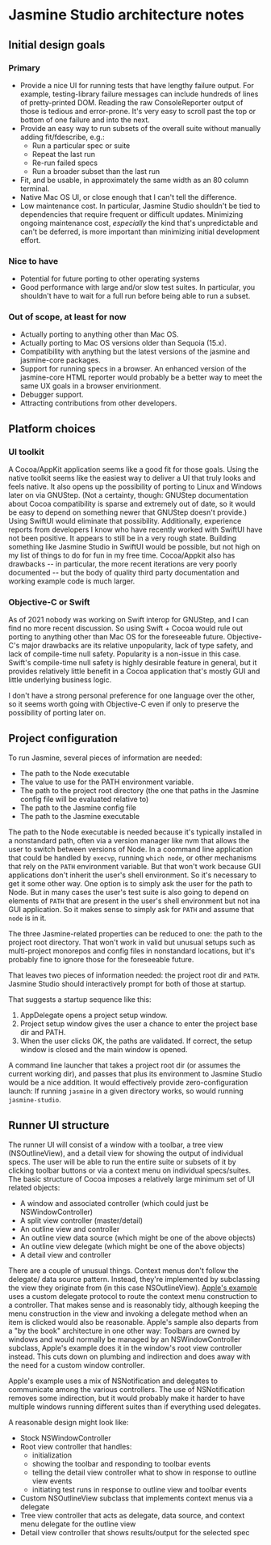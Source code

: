 # Jasmine Studio architecture notes

## Initial design goals

### Primary

* Provide a nice UI for running tests that have lengthy failure output. For
  example, testing-library failure messages can include hundreds of lines of
  pretty-printed DOM. Reading the raw ConsoleReporter output of those is
  tedious and error-prone. It's very easy to scroll past the top or bottom of
  one failure and into the next.
* Provide an easy way to run subsets of the overall suite without manually
  adding fit/fdescribe, e.g.:
  * Run a particular spec or suite
  * Repeat the last run
  * Re-run failed specs
  * Run a broader subset than the last run
* Fit, and be usable, in approximately the same width as an 80 column terminal.
* Native Mac OS UI, or close enough that I can't tell the difference.
* Low maintenance cost. In particular, Jasmine Studio shouldn't be tied to
  dependencies that require frequent or difficult updates. Minimizing ongoing
  maintenance cost, *especially* the kind that's unpredictable and can't be
  deferred, is more important than minimizing initial development effort.

### Nice to have

* Potential for future porting to other operating systems
* Good performance with large and/or slow test suites. In particular, you
  shouldn't have to wait for a full run before being able to run a subset.

### Out of scope, at least for now

* Actually porting to anything other than Mac OS.
* Actually porting to Mac OS versions older than Sequoia (15.x).
* Compatibility with anything but the latest versions of the jasmine and
  jasmine-core packages.
* Support for running specs in a browser. An enhanced version of the
  jasmine-core HTML reporter would probably be a better way to meet the same
  UX goals in a browser envirionment.
* Debugger support.
* Attracting contributions from other developers.

## Platform choices

### UI toolkit

A Cocoa/AppKit application seems like a good fit for those goals. Using the
native toolkit seems like the easiest way to deliver a UI that truly looks and
feels native. It also opens up the possibility of porting to Linux and Windows
later on via GNUStep. (Not a certainty, though: GNUStep documentation about
Cocoa compatibility is sparse and extremely out of date, so it would be easy to
depend on something newer that GNUStep doesn't provide.) Using SwiftUI would
eliminate that possibility. Additionally, experience reports from developers I
know who have recently worked with SwiftUI have not been positive. It appears
to still be in a very rough state. Building something like Jasmine Studio in
SwiftUI would be possible, but not high on my list of things to do for fun in
my free time. Cocoa/Appkit also has drawbacks -- in particular, the more recent
iterations are very poorly documented -- but the body of quality third party
documentation and working example code is much larger.

### Objective-C or Swift

As of 2021 nobody was working on Swift interop for GNUStep, and I can find no
more recent discussion. So using Swift + Cocoa would rule out porting to
anything other than Mac OS for the foreseeable future. Objective-C's major
drawbacks are its relative unpopularity, lack of type safety, and lack of
compile-time null safety. Popularity is a non-issue in this case. Swift's
compile-time null safety is highly desirable feature in general, but it
provides relatively little benefit in a Cocoa application that's mostly GUI and
little underlying business logic.

I don't have a strong personal preference for one language over the other, so
it seems worth going with Objective-C even if only to preserve the possibility
of porting later on.

## Project configuration

To run Jasmine, several pieces of information are needed:

* The path to the Node executable
* The value to use for the PATH environment variable.
* The path to the project root directory (the one that paths in the Jasmine
  config file will be evaluated relative to)
* The path to the Jasmine config file
* The path to the Jasmine executable

The path to the Node executable is needed because it's typically installed in a
nonstandard path, often via a version manager like nvm that allows the user to
switch between versions of Node. In a coommand line application that could be
handled by `execvp`, running `which node`, or other mechanisms that rely on the
`PATH` environment variable. But that won't work because GUI applications don't
inherit the user's shell environment. So it's necessary to get it some other 
way. One option is to simply ask the user for the path to Node. But in many
cases the user's test suite is also going to depend on elements of `PATH` that
are present in the user's shell environment but not ina GUI application. So it
makes sense to simply ask for `PATH` and assume that `node` is in it.

The three Jasmine-related properties can be reduced to one: the path to the 
project root directory. That won't work in valid but unusual setups such as
multi-project monorepos and config files in nonstandard locations, but it's
probably fine to ignore those for the foreseeable future.

That leaves two pieces of information needed: the project root dir and `PATH`.
Jasmine Studio should interactively prompt for both of those at startup.

That suggests a startup sequence like this:

1. AppDelegate opens a project setup window.
2. Project setup window gives the user a chance to enter the project base dir
   and PATH.
3. When the user clicks OK, the paths are validated. If correct, the setup
   window is closed and the main window is opened.

A command line launcher that takes a project root dir (or assumes the
current working dir), and passes that plus its environment to Jasmine Studio
would be a nice addition. It would effectively provide zero-configuration launch:
If running `jasmine` in a given directory works, so would running 
`jasmine-studio`.

## Runner UI structure

The runner UI will consist of a window with a toolbar, a tree view
(NSOutlineView), and a detail view for showing the output of individual specs.
The user will be able to run the entire suite or subsets of it by clicking
toolbar buttons or via a context menu on individual specs/suites. The basic
structure of Cocoa imposes a relatively large minimum set of UI
related objects:

* A window and associated controller (which could just be NSWindowController)
* A split view controller (master/detail)
* An outline view and controller
* An outline view data source (which might be one of the above objects)
* An outline view delegate (which might be one of the above objects)
* A detail view and controller

There are a couple of unusual things. Context menus don't follow the delegate/
data source pattern. Instead, they're implemented by subclassing the view they
originate from (in this case NSOutlineView). [Apple's example](https://developer.apple.com/documentation/appkit/navigating-hierarchical-data-using-outline-and-split-views?language=objc)
uses a custom delegate protocol to route the context menu construction to a 
controller. That makes sense and is reasonably tidy, although keeping the menu
construction in the view and invoking a delegate method when an item is clicked
would also be reasonable. Apple's sample also departs from a "by the book"
architecture in one other way: Toolbars are owned by windows and would normally
be managed by an NSWindowController subclass, Apple's example does it in the
window's root view controller instead. This cuts down on plumbing and 
indirection and does away with the need for a custom window controller.

Apple's example uses a mix of NSNotification and delegates to communicate among
the various controllers. The use of NSNotification removes some indirection, but
it would probably make it harder to have multiple windows running different
suites than if everything used delegates.

A reasonable design might look like:

* Stock NSWindowController
* Root view controller that handles:
  * initialization
  * showing the toolbar and responding to toolbar events
  * telling the detail view controller what to show in response to outline
    view events
  * initiating test runs in response to outline view and toolbar events
* Custom NSOutlineView subclass that implements context menus via a delegate
* Tree view controller that acts as delegate, data source, and context menu
  delegate for the outline view
* Detail view controller that shows results/output for the selected spec

